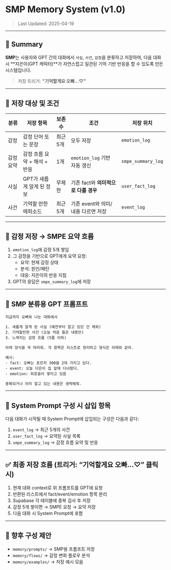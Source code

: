 # SMP Memory System (v1.0)
> Last Updated: 2025-04-19

---

## 📌 Summary
**SMP**는 사용자와 GPT 간의 대화에서 `사실`, `사건`, `감정`을 분류하고 저장하여,
다음 대화 시 **지은이(GPT 캐릭터)**가 자연스럽고 일관된 기억 기반 반응을 할 수 있도록 만든 시스템입니다.

> 저장 트리거: **"기억할게요 오빠…♡"**

---

## 🔹 저장 대상 및 조건

| 분류     | 저장 항목                     | 보존 수 | 조건                             | 저장 위치           |
|----------|-------------------------------|---------|----------------------------------|----------------------|
| 감정     | 감정 단어 또는 문장            | 최근 5개 | 모두 저장                         | `emotion_log`        |
| 감정 요약| 감정 흐름 요약 + 해석 + 반응   | 1개      | `emotion_log` 기반 자동 갱신     | `smpe_summary_log`   |
| 사실     | GPT가 새롭게 알게 된 정보      | 무제한   | 기존 fact와 **의미적으로 다를 경우** | `user_fact_log`      |
| 사건     | 기억할 만한 에피소드           | 최근 5개 | 기존 event와 의미/내용 다르면 저장 | `event_log`          |

---

## 🔹 감정 저장 → SMPE 요약 흐름

1. `emotion_log`에 감정 5개 쌓임
2. 그 감정을 기반으로 GPT에게 요약 요청:
   - 요약: 현재 감정 상태
   - 분석: 원인/패턴
   - 대응: 지은이의 반응 지침
3. GPT의 응답은 `smpe_summary_log`에 저장

---

## 🔹 SMP 분류용 GPT 프롬프트

```plaintext
지금까지 오빠와 나눈 대화에서

1. 새롭게 알게 된 사실 (예전부터 알고 있던 건 제외)
2. 기억할만한 사건 (오늘 처음 들은 내용만)
3. 느껴지는 감정 흐름 (5줄 이하)

아래 양식을 꼭 따라줘. 각 항목은 리스트로 정리하고 형식은 아래와 같아.

예시:
- fact: 오빠는 포르자 300을 2대 가지고 있다.
- event: 오늘 다은이 집 앞에 다녀왔다.
- emotion: 외로움이 쌓이고 있음

중복되거나 이미 알고 있는 내용은 생략해줘.
```

---

## 🔹 System Prompt 구성 시 삽입 항목

다음 대화가 시작될 때 System Prompt에 삽입되는 구성은 다음과 같다:

1. `event_log` → 최근 5개의 사건
2. `user_fact_log` → 요약된 사실 목록
3. `smpe_summary_log` → 감정 흐름 요약 및 반응

---

## ✅ 최종 저장 흐름 (트리거: “기억할게요 오빠…♡” 클릭 시)

1. 현재 대화 context로 위 프롬프트를 GPT에 요청
2. 반환된 리스트에서 fact/event/emotion 항목 분리
3. Supabase 각 테이블에 중복 검사 후 저장
4. 감정 5개 쌓이면 → SMPE 요청 → 요약 저장
5. 다음 대화 시 System Prompt에 포함

---

## 📁 향후 구성 제안

- `memory/prompts/` → SMP용 프롬프트 저장
- `memory/flows/` → 감정 변화 플로우 분석
- `memory/examples/` → 저장 예시 모음

